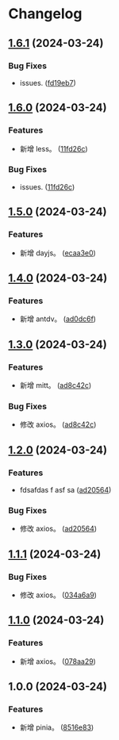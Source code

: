 # Changelog

## [1.6.1](https://github.com/thelastcookies/test/compare/v1.6.0...v1.6.1) (2024-03-24)


### Bug Fixes

* issues. ([fd19eb7](https://github.com/thelastcookies/test/commit/fd19eb7863953863bd03b415836f9a52db9d0d5b))

## [1.6.0](https://github.com/thelastcookies/test/compare/v1.5.0...v1.6.0) (2024-03-24)


### Features

* 新增 less。 ([11fd26c](https://github.com/thelastcookies/test/commit/11fd26ce7f04ec49aa58f12c72402d8b4d21b00d))


### Bug Fixes

* issues. ([11fd26c](https://github.com/thelastcookies/test/commit/11fd26ce7f04ec49aa58f12c72402d8b4d21b00d))

## [1.5.0](https://github.com/thelastcookies/test/compare/v1.4.0...v1.5.0) (2024-03-24)


### Features

* 新增 dayjs。 ([ecaa3e0](https://github.com/thelastcookies/test/commit/ecaa3e07bcd0f47935e4bcaefa6d240ee82b1c8e))

## [1.4.0](https://github.com/thelastcookies/test/compare/v1.3.0...v1.4.0) (2024-03-24)


### Features

* 新增 antdv。 ([ad0dc6f](https://github.com/thelastcookies/test/commit/ad0dc6fe22ae87162383a32abe6b0a52648bf60c))

## [1.3.0](https://github.com/thelastcookies/test/compare/v1.2.0...v1.3.0) (2024-03-24)


### Features

* 新增 mitt。 ([ad8c42c](https://github.com/thelastcookies/test/commit/ad8c42c354e13bdf330e551f554ee9a997ab1170))


### Bug Fixes

* 修改 axios。 ([ad8c42c](https://github.com/thelastcookies/test/commit/ad8c42c354e13bdf330e551f554ee9a997ab1170))

## [1.2.0](https://github.com/thelastcookies/test/compare/v1.1.1...v1.2.0) (2024-03-24)


### Features

* fdsafdas f asf sa ([ad20564](https://github.com/thelastcookies/test/commit/ad20564e572aa51ae8ef61c0e8401a4cd4012e8e))


### Bug Fixes

* 修改 axios。 ([ad20564](https://github.com/thelastcookies/test/commit/ad20564e572aa51ae8ef61c0e8401a4cd4012e8e))

## [1.1.1](https://github.com/thelastcookies/test/compare/v1.1.0...v1.1.1) (2024-03-24)


### Bug Fixes

* 修改 axios。 ([034a6a9](https://github.com/thelastcookies/test/commit/034a6a953f911c86e6b02cafe93793d72ec670ca))

## [1.1.0](https://github.com/thelastcookies/test/compare/v1.0.0...v1.1.0) (2024-03-24)


### Features

* 新增 axios。 ([078aa29](https://github.com/thelastcookies/test/commit/078aa29951385bbd95c5aeaf54d7ad5e54ca3e1a))

## 1.0.0 (2024-03-24)


### Features

* 新增 pinia。 ([8516e83](https://github.com/thelastcookies/test/commit/8516e8389728fde4d502ee5046cb47f9d0e265ac))
